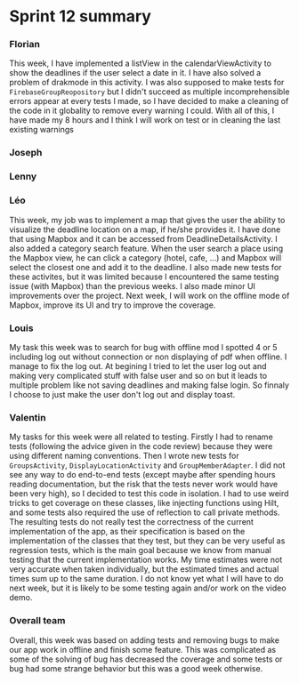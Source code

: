 Sprint 12 summary
================

### Florian
This week, I have implemented a listView in the calendarViewActivity to show the deadlines 
if the user select a date in it. I have also solved a problem of drakmode in this activity.
I was also supposed to make tests for `FirebaseGroupReopository` but I didn't succeed as
multiple incomprehensible errors appear at every tests I made, so I have decided to make a
cleaning of the code in it globality to remove every warning I could. With all of this, I have
made my 8 hours and I think I will work on test or in cleaning the last existing warnings 

### Joseph

### Lenny

### Léo
This week, my job was to implement a map that gives the user the ability to visualize the deadline
location on a map, if he/she provides it. I have done that using Mapbox and it can be accessed from
DeadlineDetailsActivity. I also added a category search feature. When the user search a place using
the Mapbox view, he can click a category (hotel, cafe, ...) and Mapbox will select the closest one and
add it to the deadline. I also made new tests for these activites, but it was limited because I encountered
the same testing issue (with Mapbox) than the previous weeks. I also made minor UI improvements over the
project. Next week, I will work on the offline mode of Mapbox, improve its UI and try to improve the coverage.

### Louis
My task this week was to search for bug with offline mod I spotted 4 or 5 including log out without connection or non displaying of pdf when offline. I manage to fix the log out. At begining I tried to let the user log out and making very complicated stuff with false user and so on but it leads to multiple problem like not saving deadlines and making false login. So finnaly I choose to just make the user don't log out and display toast. 

### Valentin
My tasks for this week were all related to testing. Firstly I had to rename
tests (following the advice given in the code review) because they were using
different naming conventions. Then I wrote new tests for `GroupsActivity`,
`DisplayLocationActivity` and `GroupMemberAdapter`. I did not see any way to
do end-to-end tests (except maybe after spending hours reading documentation,
but the risk that the tests never work would have been very high), so I
decided to test this code in isolation. I had to use weird tricks to get
coverage on these classes, like injecting functions using Hilt, and some tests also
required the use of reflection to call private methods. The resulting tests do
not really test the correctness of the current implementation of the app, as
their specification is based on the implementation of the classes that they
test, but they can be very useful as regression tests, which is the main goal
because we know from manual testing that the current implementation works. My
time estimates were not very accurate when taken individually, but the estimated
times and actual times sum up to the same duration. I do not know yet what I
will have to do next week, but it is likely to be some testing again and/or work
on the video demo.

### Overall team
Overall, this week was based on adding tests and removing bugs to make our app work in offline
and finish some feature. This was complicated as some of the solving of bug has decreased the coverage
and some tests or bug had some strange behavior but this was a good week otherwise.
